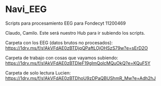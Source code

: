 # Navi_EEG
Scripts para procesamiento EEG para Fondecyt 11200469

Claudo, Camilo. Este será nuestro Hub para ir subiendo los scripts. 

Carpeta con los EEG (datos brutos no procesados): 
https://1drv.ms/f/s!AkVFdAE0zBTDjqQPaftLOjOHSzS79w?e=sErD2O 

Carpeta de trabajo con cosas que vayamos subiendo: 
https://1drv.ms/f/s!AkVFdAE0zBTDleF19gImQolcMQuOkQ?e=KQuF5Y

Carpeta de solo lectura Lucien:
https://1drv.ms/f/s!AkVFdAE0zBTDhoU9zDPaQBUShmR_Mw?e=Adh2hJ
